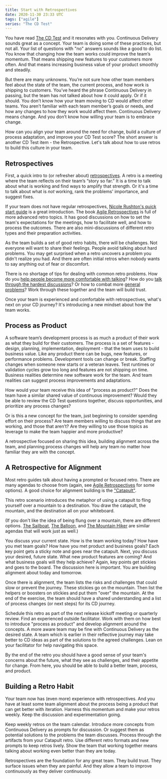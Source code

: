 ```yaml
---
title: Start with Retrospectives
date: 2020-11-30 23:33 UTC
tags: ["agile"]
series: "The CD Test"
---
```

[cdtest]: https://dwf.bigpencil.net/series/the-cd-test/
[bml]: https://steveblank.com/2015/05/06/build-measure-learn-throw-things-against-the-wall-and-see-if-they-work/
[ls]: http://theleanstartup.com/principles
[xpeteam]: http://www.agile-process.org/team.html
[psafe]: https://hbr.org/2017/08/high-performing-teams-need-psychological-safety-heres-how-to-create-it
[retrosheet]: https://docs.google.com/spreadsheets/d/1t8L7uO6emxpMJ3i-JhJ-7QYzXXI5J0aIaOs18v5DWE0/edit?usp=sharing
[Nicole]: https://tanzu.vmware.com/content/blog/how-to-run-a-really-good-retrospective
[fun]: https://www.funretrospectives.com/
[catapult]: https://www.funretrospectives.com/the-catapult/
[agileretros]: https://amzn.to/38TKWiq
[funbook]: https://amzn.to/38ZPGD9
[retros]: https://www.agilealliance.org/glossary/heartbeatretro/
[sailboat]: https://www.pagerduty.com/blog/4-step-agile-sailboat-retrospective/
[balloon]: https://www.funretrospectives.com/hot-air-balloon-bad-weather/
[mountain]: http://retrospectivewiki.org/index.php?title=Mountain_Hiking
[tips1]: https://www.funretrospectives.com/candy-love/
[tips2]: https://spin.atomicobject.com/2014/04/07/improve-retrospective/
[tips3]: https://www.mountaingoatsoftware.com/blog/overcoming-four-common-problems-with-retrospectives

You have read [The CD Test][cdtest] and it resonates with you. Continuous Delivery sounds great as a concept. Your team is doing some of these practices, but not all.  Your list of questions with "no" answers sounds like a good to do list. You know that changing how the team works could improve the team’s momentum. That means shipping new features to your customers more often. And that means increasing business value of your product smoothly and steadily.

But there are many unknowns. You’re not sure how other team members feel about the state of the team, the current process, and how work is shipping to customers. You’ve heard the phrase Continuous Delivery in passing, but the team has not talked about how it could apply. Or if it should. You don’t know how your team moving to CD would affect other teams. You aren’t familiar with each team member’s goals or needs, and how any changes to how they work would affect them. Continuous Delivery means change. And you don’t know how willing your team is to embrace change.

How can you align your team around the need for change, build a culture of process adaptation, and improve your CD Test score? The short answer is another CD Test item - the Retrospective. Let's talk about how to use retros to build this culture in your team.

## Retrospectives

First, a quick intro to (or refresher about) [retrospectives][retros]. A retro is a meeting where the team reflects on their team’s “story so far.” It is a time to talk about what is working and find ways to amplify that strength. Or it's a time to talk about what is _not_ working, rank the problems' importance, and suggest fixes.

If your team does not have regular retrospectives, [Nicole Rushton's quick start guide][Nicole] is a great introduction. The book [Agile Retrospectives][agileretros] is full of more advanced retro topics. It has good discussions on how to set the team's expectations for the meetings, how to facilitate well, and how to process the outcomes. There are also mini-discussions of different retro types and their preparation activities. 

As the team builds a set of good retro habits, there will be challenges. Not everyone will want to share their feelings. People avoid talking about hard problems. You may get surprised when a retro uncovers a problem you didn't realize you had. And there are often initial retros when nobody wants to say anything out of fear or discomfort.

There is no shortage of tips for dealing with common retro problems. How do you [help people become more comfortable with talking][tips1]? How do you [talk through the hardest discussions][tips2]? Or how to combat more [general problems][tips3]? Work through these together and the team will build trust.

Once your team is experienced and comfortable with retrospectives, what's next on your CD journey? It's introducing a new mindset about how the team works.

## Process as Product

A software team’s development process is as much a product of their work as what they build for their customers. The process is a set of features - design, planning, implementation, deployment - that the team uses to build business value. Like any product there can be bugs, new features, or performance problems. Development tools can change or break. Staffing changes when someone new starts or a veteran leaves. Test runtimes or validation cycles grow too long and features are not shipping on time. Business realities determine new software work for the team. And team realities can suggest process improvements and adaptations.

How would your team receive this idea of "process as product?" Does the team have a similar shared value of continuous improvement? Would they be able to review the CD Test questions together, discuss opportunities, and prioritize any process changes? 

Or is this a new concept for the team, just beginning to consider spending effort on their process? Are team members willing to discuss things that are working, and those that aren’t? Are they willing to use those topics as leverage to make the team happier and more productive? 

A retrospective focused on sharing this idea, building alignment across the team, and planning process changes will help any team no matter how familiar they are with the concept.

## A Retrospective for Alignment

Most retro guides talk about having a prompted or focused retro. There are many agendas to choose from (again, see [Agile Retrospectives][agileretros] for some options). A good choice for alignment building is the ["Catapult"][catapult]. 

This retro scenario introduces the metaphor of using a catapult to fling yourself over a mountain to a destination. You draw the catapult, the mountain, and the destination all on your whiteboard. 

(If you don't like the idea of being flung over a mountain, there are different options. [The Sailboat][sailboat], [The Balloon][balloon], and [The Mountain Hiker][mountain] are similar agendas that will work just as well.)

You discuss your current state. How is the team working today? How have you met team goals? How have you met product and business goals? Each key point gets a sticky note and goes near the catapult. Next, you discuss your desired, future state. What new product features are coming? And what business goals will they help achieve? Again, key points get stickies and goes to the board. The discussion here is important. You are building alignment about today and tomorrow.

Once there is alignment, the team lists the risks and challenges that could slow or prevent the journey. These stickies go on the mountain. Then list the helpers or boosters on stickies and put them "over" the mountain. At the end of the exercise, the team should have a shared understanding and a list of process changes (or next steps) for its CD journey.

Schedule this retro as part of the next release kickoff meeting or quarterly review. Find an experienced outside facilitator. Work with them on how best to introduce "process as product" and develop alignment around the concepts. A more aware team may be fine with Continuous Delivery as the desired state. A team which is earlier in their reflective journey may take better to CD ideas as part of the solutions to the agreed challenges. Lean on your facilitator for help navigating this space.

By the end of the retro you should have a good sense of your team's concerns about the future, what they see as challenges, and their appetite for change. From here, you should be able to build a better team, process, and product.

## Building a Retro Habit

Your team now has (even more) experience with retrospectives. And you have at least some team alignment about the process being a product that can get better with iteration. Harness this momentum and make your retros weekly. Keep the discussion and experimentation going. 

Keep weekly retros on the team calendar. Introduce more concepts from Continuous Delivery as prompts for discussion. Or suggest them as potential solutions to the problems the team discusses.  Process through the artifacts from your Catapult retro. Use different retro formats and new prompts to keep retros lively. Show the team that working together means talking about working even better than they are today.

Retrospectives are the foundation for any great team. They build trust. They surface issues when they are painful. And they allow a team to improve continuously as they deliver continuously.



























